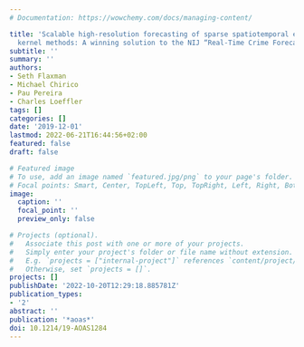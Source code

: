 ```yaml
---
# Documentation: https://wowchemy.com/docs/managing-content/

title: 'Scalable high-resolution forecasting of sparse spatiotemporal events with
  kernel methods: A winning solution to the NIJ “Real-Time Crime Forecasting Challenge”'
subtitle: ''
summary: ''
authors:
- Seth Flaxman
- Michael Chirico
- Pau Pereira
- Charles Loeffler
tags: []
categories: []
date: '2019-12-01'
lastmod: 2022-06-21T16:44:56+02:00
featured: false
draft: false

# Featured image
# To use, add an image named `featured.jpg/png` to your page's folder.
# Focal points: Smart, Center, TopLeft, Top, TopRight, Left, Right, BottomLeft, Bottom, BottomRight.
image:
  caption: ''
  focal_point: ''
  preview_only: false

# Projects (optional).
#   Associate this post with one or more of your projects.
#   Simply enter your project's folder or file name without extension.
#   E.g. `projects = ["internal-project"]` references `content/project/deep-learning/index.md`.
#   Otherwise, set `projects = []`.
projects: []
publishDate: '2022-10-20T12:29:18.885781Z'
publication_types:
- '2'
abstract: ''
publication: '*aoas*'
doi: 10.1214/19-AOAS1284
---
```

